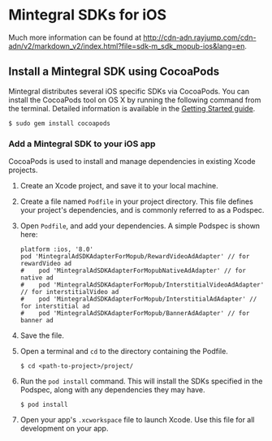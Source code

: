 # Mintegral SDKs for iOS

Much more information can be found at http://cdn-adn.rayjump.com/cdn-adn/v2/markdown_v2/index.html?file=sdk-m_sdk_mopub-ios&lang=en.

## Install a Mintegral SDK using CocoaPods

Mintegral distributes several iOS specific SDKs via CocoaPods.
You can install the CocoaPods tool on OS X by running the following command from
the terminal. Detailed information is available in the [Getting Started
guide](https://guides.cocoapods.org/using/getting-started.html#getting-started).

```
$ sudo gem install cocoapods
```

### Add a Mintegral SDK to your iOS app

CocoaPods is used to install and manage dependencies in existing Xcode projects.

1. Create an Xcode project, and save it to your local machine.
2. Create a file named `Podfile` in your project directory. This file defines
   your project's dependencies, and is commonly referred to as a Podspec.
3. Open `Podfile`, and add your dependencies. A simple Podspec is shown here:

    ```
    platform :ios, '8.0'
    pod 'MintegralAdSDKAdapterForMopub/RewardVideoAdAdapter' // for rewardVideo ad
    #    pod 'MintegralAdSDKAdapterForMopubNativeAdAdapter' // for native ad
    #    pod 'MintegralAdSDKAdapterForMopub/InterstitialVideoAdAdapter' // for interstitialVideo ad
    #    pod 'MintegralAdSDKAdapterForMopub/InterstitialAdAdapter' // for interstitial ad
    #    pod 'MintegralAdSDKAdapterForMopub/BannerAdAdapter' // for banner ad

    ```

4. Save the file.
5. Open a terminal and `cd` to the directory containing the Podfile.

    ```
    $ cd <path-to-project>/project/
    ```

6. Run the `pod install` command. This will install the SDKs specified in the
   Podspec, along with any dependencies they may have.

    ```
    $ pod install
    ```

7. Open your app's `.xcworkspace` file to launch Xcode.
   Use this file for all development on your app.

